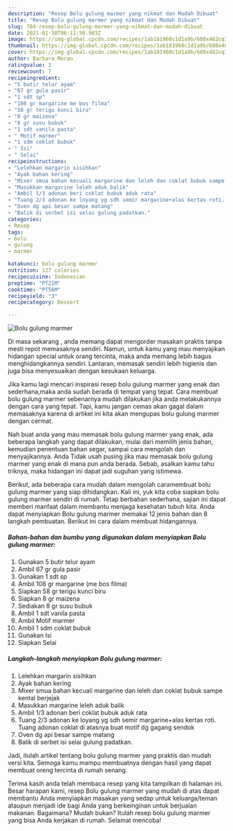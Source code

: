 ```yaml
---
description: "Resep Bolu gulung marmer yang nikmat dan Mudah Dibuat"
title: "Resep Bolu gulung marmer yang nikmat dan Mudah Dibuat"
slug: 784-resep-bolu-gulung-marmer-yang-nikmat-dan-mudah-dibuat
date: 2021-01-30T06:11:50.903Z
image: https://img-global.cpcdn.com/recipes/1ab181960c1d1a9b/680x482cq70/bolu-gulung-marmer-foto-resep-utama.jpg
thumbnail: https://img-global.cpcdn.com/recipes/1ab181960c1d1a9b/680x482cq70/bolu-gulung-marmer-foto-resep-utama.jpg
cover: https://img-global.cpcdn.com/recipes/1ab181960c1d1a9b/680x482cq70/bolu-gulung-marmer-foto-resep-utama.jpg
author: Barbara Moran
ratingvalue: 3
reviewcount: 7
recipeingredient:
- "5 butir telur ayam"
- "67 gr gula pasir"
- "1 sdt sp"
- "108 gr margarine me bos filma"
- "58 gr terigu kunci biru"
- "8 gr maizena"
- "8 gr susu bubuk"
- "1 sdt vanila pasta"
- " Motif marmer"
- "1 sdm coklat bubuk"
- " Isi"
- " Selai"
recipeinstructions:
- "Lelehkan margarin sisihkan"
- "Ayak bahan kering"
- "Mixer smua bahan kecuali margarine dan leleh dan coklat bubuk sampe kental berjejak"
- "Masukkan margarine leleh aduk balik"
- "Ambil 1/3 adonan beri coklat bubuk aduk rata"
- "Tuang 2/3 adonan ke loyang yg sdh semir margarine+alas kertas roti. Tuang adonan coklat di atasnya buat motif dg gagang sendok"
- "Oven dg api besar sampe matang"
- "Balik di serbet isi selai gulung padatkan."
categories:
- Resep
tags:
- bolu
- gulung
- marmer

katakunci: bolu gulung marmer 
nutrition: 127 calories
recipecuisine: Indonesian
preptime: "PT21M"
cooktime: "PT56M"
recipeyield: "3"
recipecategory: Dessert

---
```



![Bolu gulung marmer](https://img-global.cpcdn.com/recipes/1ab181960c1d1a9b/680x482cq70/bolu-gulung-marmer-foto-resep-utama.jpg)

Di masa  sekarang , anda memang dapat mengorder masakan praktis tanpa mesti repot memasaknya sendiri. Namun, untuk kamu yang mau menyajikan hidangan special untuk orang tercinta, maka anda memang lebih bagus menghidangkannya sendiri. Lantaran, memasak sendiri lebih higienis dan juga bisa menyesuaikan dengan kesukaan keluarga.

Jika kamu lagi mencari inspirasi resep bolu gulung marmer yang enak dan sederhana,maka anda sudah berada di tempat yang tepat. Cara membuat bolu gulung marmer  sebenarnya mudah dilakukan jika anda melakukannya dengan cara yang tepat. Tapi, kamu jangan cemas akan gagal dalam memasaknya 
karena di artikel ini kita akan mengupas bolu gulung marmer dengan cermat.  



Nah buat anda yang mau memasak bolu gulung marmer yang enak, ada beberapa langkah yang dapat dilakukan, mulai dari memilih jenis bahan, kemudian penentuan bahan segar, sampai cara mengolah dan menyajikannya. Anda Tidak usah pusing jika mau memasak bolu gulung marmer yang enak di mana pun anda berada. Sebab, asalkan kamu  tahu triknya, maka hidangan ini dapat jadi suguhan yang istimewa.

Berikut, ada beberapa cara mudah dalam mengolah caramembuat bolu gulung marmer yang siap dihidangkan. Kali ini, yuk kita coba siapkan bolu gulung marmer sendiri di rumah. Tetap berbahan sederhana, sajian ini dapat memberi manfaat dalam membantu menjaga kesehatan tubuh kita. Anda dapat menyiapkan Bolu gulung marmer memakai 12 jenis bahan dan 8 langkah pembuatan. Berikut ini cara dalam membuat hidangannya.

<!--inarticleads1-->

##### Bahan-bahan dan bumbu yang digunakan dalam menyiapkan Bolu gulung marmer:

1. Gunakan 5 butir telur ayam
1. Ambil 67 gr gula pasir
1. Gunakan 1 sdt sp
1. Ambil 108 gr margarine (me bos filma)
1. Siapkan 58 gr terigu kunci biru
1. Siapkan 8 gr maizena
1. Sediakan 8 gr susu bubuk
1. Ambil 1 sdt vanila pasta
1. Ambil  Motif marmer
1. Ambil 1 sdm coklat bubuk
1. Gunakan  Isi
1. Siapkan  Selai




<!--inarticleads2-->

##### Langkah-langkah menyiapkan Bolu gulung marmer:

1. Lelehkan margarin sisihkan
1. Ayak bahan kering
1. Mixer smua bahan kecuali margarine dan leleh dan coklat bubuk sampe kental berjejak
1. Masukkan margarine leleh aduk balik
1. Ambil 1/3 adonan beri coklat bubuk aduk rata
1. Tuang 2/3 adonan ke loyang yg sdh semir margarine+alas kertas roti. Tuang adonan coklat di atasnya buat motif dg gagang sendok
1. Oven dg api besar sampe matang
1. Balik di serbet isi selai gulung padatkan.




Jadi, itulah artikel tentang  bolu gulung marmer  yang praktis dan mudah versi kita. Semoga kamu mampu membuatnya dengan hasil yang dapat membuat oreng tercinta di rumah senang. 

Terima kasih anda telah membaca resep yang kita tampilkan di halaman ini. Besar harapan kami, resep  Bolu gulung marmer yang mudah di atas dapat membantu Anda menyiapkan masakan yang sedap untuk keluarga/teman ataupun menjadi ide bagi Anda yang berkeinginan untuk berjualan makanan. Bagaimana? Mudah bukan? Itulah resep bolu gulung marmer yang bisa Anda kerjakan di rumah. Selamat mencoba!

